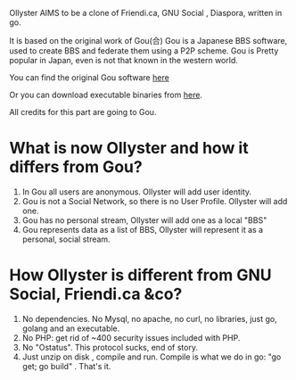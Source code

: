
Ollyster AIMS to be a clone of Friendi.ca, GNU Social , Diaspora, written in go.

It is based on the original work of  Gou(合)  Gou is a Japanese BBS software, used to create BBS and federate them using a P2P scheme.
Gou is Pretty popular in Japan, even is not that known in the western world.

You can find the original Gou software [here](https://github.com/shingetsu-gou/shingetsu-gou)

Or you can download executable binaries from [here](https://github.com/shingetsu-gou/shingetsu-gou/releases).

All credits for this part are going to Gou.

# What is now Ollyster and how it differs from Gou?

1. In Gou all users are anonymous. Ollyster will add user identity. 
2. Gou is not a Social Network, so there is no User Profile. Ollyster will add one.
3. Gou has no personal stream, Ollyster will add one as a local "BBS"
4. Gou represents data as a list of BBS, Ollyster will represent it as a personal, social stream.

# How Ollyster is different from GNU Social, Friendi.ca &co?

1. No dependencies. No Mysql, no apache, no curl,  no libraries, just go, golang and an executable.
2. No PHP: get rid of ~400 security issues included with PHP.
3. No "Ostatus". This protocol sucks, end of story. 
4. Just unzip on disk , compile and run. Compile is what we do in go: "go get; go build" . That's it.








